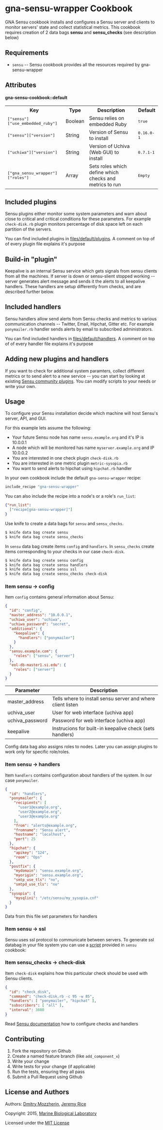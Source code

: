 gna-sensu-wrapper Cookbook
===========================

GNA Sensu cookbook installs and configures a Sensu server and clients to
monitor servers' state and collect statistical metrics. This cookbook requires
creation of  2 data bags **sensu** and **sensu_checks** (see description below)

Requirements
------------
- `sensu` -- Sensu cookbook provides all the resources required by
  gna-sensu-wrapper

Attributes
----------

#### gna-sensu-cookbook::default
<table>
  <tr>
    <th>Key</th>
    <th>Type</th>
    <th>Description</th>
    <th>Default</th>
  </tr>
  <tr>
    <td><tt>["sensu"]["use_embedded_ruby"]</tt></td>
    <td>Boolean</td>
    <td>Sensu relies on embedded Ruby</td>
    <td><tt>true</tt></td>
  </tr>
  <tr>
    <td><tt>["sensu"]["version"]</tt></td>
    <td>String</td>
    <td>Version of Sensu to install</td>
    <td><tt>0.16.0-1</tt></td>
  </tr>
  <tr>
    <td><tt>["uchiwa"]["version"]</tt></td>
    <td>String</td>
    <td>Version of Uchiva (Web GUI) to install</td>
    <td><tt>0.7.1-1</tt></td>
  </tr>
  <tr>
    <td><tt>["gna_sensu_wrapper"]["roles"]</tt></td>
    <td>Array</td>
    <td>Sets roles which define which checks and metrics to run</td>
    <td><tt>Empty</tt></td>
  </tr>
</table>

Included plugins
----------------

Sensu plugins either monitor some system parameters and warn about close to
critical and critical conditions for these parameters. For example
`check-disk.rb` plugin monitors percentage of disk space left on each partition
of the servers.

You can find included plugins in [files/default/plugins][1]. A comment on top
of of every plugin file explains it's purpose

Build-in "plugin"
-----------------

Keepalive is an internal Sensu service which gets signals from sensu clients
from all the machines. If server is down or sensu-slient stopped working --
server generates alert message and sends it the alerts to all keepalive
handlers. These handlers are setup differently from checks, and are described
further below.

Included handlers
-----------------

Sensu handlers allow send alerts from Sensu checks and metrics to various
communication channels -- Twitter, Email, Hipchat, Gitter etc. For example
`ponymailer.rb` handler sends alerts by email to subscribed administrators.

You can find included handlers in [files/default/handlers][2]. A comment on top
of of every handler file explains it's purpose

Adding new plugins and handlers
-------------------------------

If you want to check for additional system paramters, collect different metrics
or to send alert to a new service -- you can start by looking at existing
[Sensu community plugins][3]. You can modify scripts to your needs or write
your own.


Usage
-----

To configure your Sensu installation decide which machine will host Sensu's
server, API, and GUI.

For this example lets assume the following:

* Your future Sensu node has name `sensu.example.org` and it's IP is 10.0.0.1
* A node which will be monitored has name `myserver.example.org` and IP 10.0.0.2
* You are interested in one check plugin `check-disk.rb`
* You are interested in one metric plugin `metric-sysopia.rb`
* You want to send alerts to hipchat using `hipchat.rb` handler

In your own cookbook include the default `gna-sensu-wrapper` recipe:

```ruby
include_recipe "gna-sensu-wrapper"
```
You can also include the recipe into a node's or a role's `run_list`:

```json
{"run_list":
  ["recipe[gna-sensu-wrapper]"]
}
```

Use knife to create a data bags for `sensu` and `sensu_checks`.

```bash
$ knife data bag create sensu
$ knife data bag create sensu_checks
```

In `sensu` data bag create items `config` and `handlers`. In `sensu_checks`
create items corresponding to your checks in our case `check-disk`.

```bash
$ knife data bag create sensu config
$ knife data bag create sensu handlers
$ knife data bag create sensu ssl
$ knife data bag create sensu_checks check-disk
```

### Item sensu -> config

Item `config` contains general information about Sensu:

```json
{
  "id": "config",
  "master_address": "10.0.0.1",
  "uchiwa_user": "uchiwa",
  "uchiwa_password": "secret",
  "additional": {
    "keepalive": {
      "handlers": ["ponymailer"]
    }
  },
  "sensu.example.com": {
    "roles": ["sensu", "server"]
  },
  "eol-db-master1.si.edu": {
    "roles": ["server"]
  }
}
```
| Parameter      | Description                                                |
|----------------|------------------------------------------------------------|
| master_address | Tells where to install sensu server and where client listen|
| uchiva_user    | User for web interface (uchiva app)                        |
| uchiva_password| Password for web interface (uchiva app)                    |
| keepalive      | Instrucions for built-in keepalive check (sets handlers)   |

Config data bag also assigns roles to nodes. Later you can assign plugins to
work only for specific role/roles.

### Item sensu -> handlers

Item `handlers` contains configuration about handlers of the system. In our
case `ponymailer`.

```json
{
  "id": "handlers",
  "ponymailer": {
    "recipients": [
      "user1@example.org",
      "user2@example.org",
      "user3@example.org"
    ],
    "from": "alerts@example.org",
    "fromname": "Sensu alert",
    "hostname": "localhost",
    "port": 25
  },
  "hipchat": {
    "apikey": "124",
    "room": "Ops"
  },
  "postfix": {
    "mydomain": "sensu.example.org",
    "myorigin": "sensu.example.org",
    "smtp_use_tls": "no",
    "smtpd_use_tls": "no"
  },
  "sysopia": {
    "mysqlini": "/etc/sensu/my_sysopia.cnf"
  }
}
```
Data from this file set parameters for handlers

### Item sensu -> ssl

Sensu uses ssl protocol to communicate between servers. To generate ssl
databag in your file system you can use a [script][4] provided in `sensu`
cookbook:

### Item sensu_checks -> check-disk

Item `check-disk` explains how this particular check should be used with
Sensu clients.

```json
{
  "id": "check_disk",
  "command": "check-disk.rb -c 95 -w 85",
  "handlers": [ "ponymailer", "hipchat" ],
  "subscribers": [ "all" ],
  "interval": 3600
}
```
Read [Sensu documentation][5] how to configure checks and handlers

Contributing
------------
1. Fork the repository on Github
2. Create a named feature branch (like `add_component_x`)
3. Write your change
4. Write tests for your change (if applicable)
5. Run the tests, ensuring they all pass
6. Submit a Pull Request using Github

License and Authors
-------------------

Authors: [Dmitry Mozzherin][6], [Jeremy Rice][7]


Copyright: 2015, [Marine Biological Laboratory][8]

Licensed under the [MIT License][9]

[1]: https://github.com/gnames/gna-sensu-wrapper-cookbook/tree/master/files/default/plugins
[2]: https://github.com/gnames/gna-sensu-wrapper-cookbook/tree/master/files/default/handlers
[3]: https://github.com/sensu/sensu-community-plugins.git
[4]: https://github.com/sensu/sensu-chef/blob/master/examples/ssl/generate_databag.rb
[5]: http://sensuapp.org/docs
[6]: https://github.com/dimus
[7]: https://github.com/jrice
[8]: http://mbl.edu
[9]: https://github.com/EOL/eol-users-cookbook/blob/master/LICENSE
